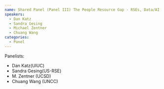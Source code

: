 ```yaml
---
name: Shared Panel (Panel III) The People Resource Gap - RSEs, Data/AI scientists
speakers:
  - Dan Katz
  - Sandra Gesing
  - Michael Zentner
  - Chuang Wang
categories:
  - Panel
---
```


Panelists:
- Dan Katz(UIUC)
- Sandra Gesing(US-RSE)
- M. Zentner (UCSD)
- Chuang Wang (UNCC)